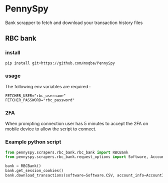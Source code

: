 # PennySpy
Bank scrapper to fetch and download your transaction history files

## RBC bank
### install
`pip install git+https://github.com/moqba/PennySpy`

### usage
The following env variables are required :
```dotenv
FETCHER_USER="rbc_username"
FETCHER_PASSWORD="rbc_password"
```
### 2FA
When prompting connection user has 5 minutes to accept the 2FA on mobile device to allow the script to connect.

### Example python script
```python
from pennyspy.scrapers.rbc_bank.rbc_bank import RBCBank
from pennyspy.scrapers.rbc_bank.request_options import Software, AccountInfo, Include

bank = RBCBank()
bank.get_session_cookies()
bank.download_transactions(software=Software.CSV, account_info=AccountInfo.PRIMARY_CHECKING, include=Include.ALL_OPERATIONS)
```
